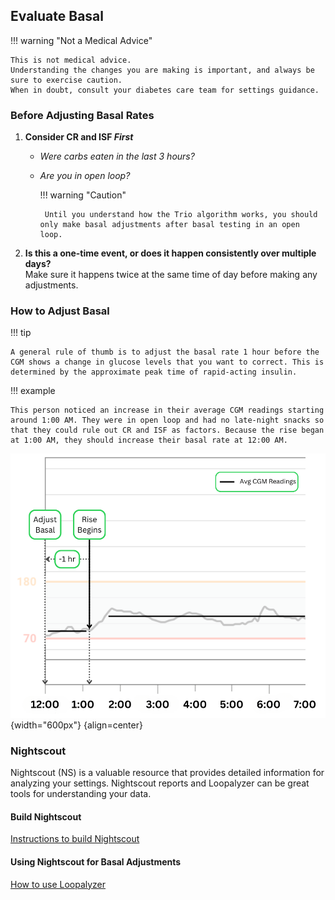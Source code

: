 ## Evaluate Basal

!!! warning "Not a Medical Advice"
    
    This is not medical advice.  
    Understanding the changes you are making is important, and always be sure to exercise caution.  
    When in doubt, consult your diabetes care team for settings guidance.


### Before Adjusting Basal Rates

1. **Consider CR and ISF _First_**
	- *Were carbs eaten in the last 3 hours?*
	-  *Are you in open loop?*  
         
        !!! warning "Caution"
          
            Until you understand how the Trio algorithm works, you should only make basal adjustments after basal testing in an open loop.

1. **Is this a one-time event, or does it happen consistently over multiple days?**  
   Make sure it happens twice at the same time of day before making any adjustments.

### How to Adjust Basal

!!! tip
    
    A general rule of thumb is to adjust the basal rate 1 hour before the CGM shows a change in glucose levels that you want to correct. This is determined by the approximate peak time of rapid-acting insulin.

!!! example
    
    This person noticed an increase in their average CGM readings starting around 1:00 AM. They were in open loop and had no late-night snacks so that they could rule out CR and ISF as factors. Because the rise began at 1:00 AM, they should increase their basal rate at 12:00 AM.

![Adjust Basal](img/adjustBasal.png){width="600px"}
{align=center}

### Nightscout

Nightscout (NS) is a valuable resource that provides detailed information for analyzing your settings. Nightscout reports and Loopalyzer can be great tools for understanding your data.

#### Build Nightscout
[Instructions to build Nightscout](https://nightscout.github.io/nightscout/new_user/)

#### Using Nightscout for Basal Adjustments
[How to use Loopalyzer](https://nightscout.github.io/nightscout/reports/#loopalyzer)
